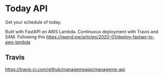 # Today API

Get your schedule of today.

Built with FastAPI on AWS Lambda. Continuous deployment with Travis and SAM.
Following this https://iwpnd.pw/articles/2020-01/deploy-fastapi-to-aws-lambda 

## Travis
https://travis-ci.com/github/managemeapp/manageme-api
